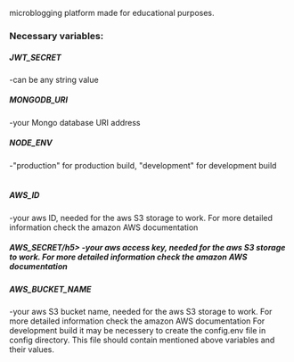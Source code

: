 microblogging platform made for educational purposes.
<h3> Necessary variables: </h3>
<h5>JWT_SECRET</h5>     -can be any string value  <br />
<h5>MONGODB_URI</h5>    -your Mongo database URI address  <br />
<h5>NODE_ENV</h5>       -"production" for production build, "development" for development build  <br /> <br />
<h5>AWS_ID</h5>         -your aws ID, needed for the aws S3 storage to work. For more detailed information check the amazon AWS documentation
<h5>AWS_SECRET/h5>         -your aws access key, needed for the aws S3 storage to work. For more detailed information check the amazon AWS documentation
<h5>AWS_BUCKET_NAME</h5>         -your aws S3 bucket name, needed for the aws S3 storage to work. For more detailed information check the amazon AWS documentation
For development build it may be necessery to create the config.env file in config directory. This file should contain mentioned above variables and their values.
